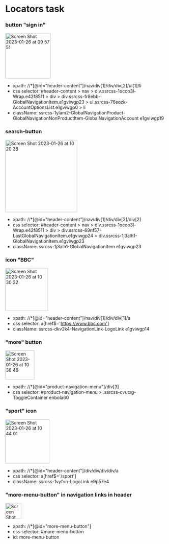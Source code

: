 # Locators task

### button "sign in"
<img width="142" alt="Screen Shot 2023-01-26 at 09 57 51" src="https://user-images.githubusercontent.com/93917197/214761826-28821396-f5f0-433c-a78e-1ac5eb6c3ec1.png">

- xpath: //*[@id="header-content"]/nav/div[1]/div/div[2]/ul[1]/li
- css selector: #header-content > nav > div.ssrcss-1ocoo3l-Wrap.e42f8511 > div > div.ssrcss-fr8ebb-GlobalNavigationItem.e1gviwgp23 > ul.ssrcss-76eozk-AccountOptionsList.e1gviwgp0 > li
- className: ssrcss-1ylam2-GlobalNavigationProduct-GlobalNavigationNonProductItem-GlobalNavigationAccount e1gviwgp19

### search-button
<img width="226" alt="Screen Shot 2023-01-26 at 10 20 38" src="https://user-images.githubusercontent.com/93917197/214764011-ca1f8186-a4bc-4300-b5c8-b0254be4a6c0.png">

- xpath: //*[@id="header-content"]/nav/div[1]/div/div[3]/div[2]
- css selector: #header-content > nav > div.ssrcss-1ocoo3l-Wrap.e42f8511 > div > div.ssrcss-69nf57-LastGlobalNavigationItem.e1gviwgp24 > div.ssrcss-1j3alh1-GlobalNavigationItem.e1gviwgp23
- className: ssrcss-1j3alh1-GlobalNavigationItem e1gviwgp23

### icon "BBC"
<img width="134" alt="Screen Shot 2023-01-26 at 10 30 22" src="https://user-images.githubusercontent.com/93917197/214764951-b8e0b255-83f4-4baf-b598-c4f441a9d634.png">

- xpath: //*[@id="header-content"]/nav/div[1]/div/div[1]/a
- css selector: a[href$='https://www.bbc.com']
- className: ssrcss-dkv2k4-NavigationLink-LogoLink e1gviwgp14

### "more" button
<img width="91" alt="Screen Shot 2023-01-26 at 10 38 46" src="https://user-images.githubusercontent.com/93917197/214765931-88c42cf1-8d5b-4c1d-8380-5abae976fd50.png">

- xpath: //*[@id="product-navigation-menu"]/div[3]
- css selector: #product-navigation-menu > .ssrcss-cvutxg-ToggleContainer enbola60

### "sport" icon
<img width="138" alt="Screen Shot 2023-01-26 at 10 44 01" src="https://user-images.githubusercontent.com/93917197/214766560-7aa5b6f2-b016-45b4-8236-c56b7aa832b0.png">

- xpath: //*[@id="header-content"]/div/div/div/div/a
- css selector: a[href$='/sport']
- className: ssrcss-1vyfvn-LogoLink e9p57e4

### "more-menu-button" in navigation links in header
<img width="50" alt="Screen Shot 2023-01-26 at 10 47 34" src="https://user-images.githubusercontent.com/93917197/214766962-58d99b45-d53c-480e-8ebe-b45e051e570f.png">

- xpath: //*[@id="more-menu-button"]
- css selector: #more-menu-button
- id: more-menu-button


